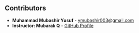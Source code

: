 ## Contributors

- **Muhammad Mubashir Yusuf** - [ymubashir003@gmail.com](mailto:ymubashir003@gmail.com)  
- **Instructor: Mubarak Q** - [GitHub Profile](https://github.com/mubarraqqq)
